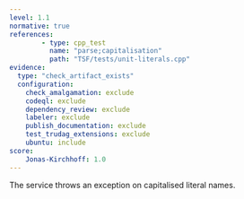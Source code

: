 ```yaml
---
level: 1.1
normative: true
references:
        - type: cpp_test
          name: "parse;capitalisation"
          path: "TSF/tests/unit-literals.cpp"
evidence:
  type: "check_artifact_exists"
  configuration:
    check_amalgamation: exclude
    codeql: exclude
    dependency_review: exclude
    labeler: exclude
    publish_documentation: exclude
    test_trudag_extensions: exclude
    ubuntu: include
score:
    Jonas-Kirchhoff: 1.0
---
```


The service throws an exception on capitalised literal names.